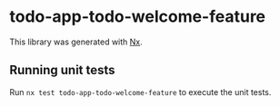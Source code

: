 # todo-app-todo-welcome-feature

This library was generated with [Nx](https://nx.dev).

## Running unit tests

Run `nx test todo-app-todo-welcome-feature` to execute the unit tests.
